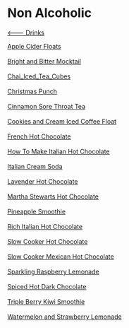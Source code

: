 # Non Alcoholic

[<--- Drinks](../drinks.md)

[Apple Cider Floats](./apple-cider-floats.md)<br><br>
[Bright and Bitter Mocktail](./bright-and-bitter-mocktail.md)<br><br>
[Chai_Iced_Tea_Cubes](./chai_iced_tea_cubes.txt)<br><br>
[Christmas Punch](./christmas-punch.md)<br><br>
[Cinnamon Sore Throat Tea](./cinnamon-sore-throat-tea.md)<br><br>
[Cookies and Cream Iced Coffee Float](./cookies-and-cream-iced-coffee-float.md)<br><br>
[French Hot Chocolate](./french-hot-chocolate.md)<br><br>
[How To Make Italian Hot Chocolate](./how-to-make-italian-hot-chocolate.md)<br><br>
[Italian Cream Soda](./italian-cream-soda.md)<br><br>
[Lavender Hot Chocolate](./lavender-hot-chocolate.md)<br><br>
[Martha Stewarts Hot Chocolate](./martha-stewarts-hot-chocolate.md)<br><br>
[Pineapple Smoothie](./pineapple-smoothie.md)<br><br>
[Rich Italian Hot Chocolate](./rich-italian-hot-chocolate.md)<br><br>
[Slow Cooker Hot Chocolate](./slow-cooker-hot-chocolate.md)<br><br>
[Slow Cooker Mexican Hot Chocolate](./slow-cooker-mexican-hot-chocolate.md)<br><br>
[Sparkling Raspberry Lemonade](./sparkling-raspberry-lemonade.md)<br><br>
[Spiced Hot Dark Chocolate](./spiced-hot-dark-chocolate.md)<br><br>
[Triple Berry Kiwi Smoothie](./triple-berry-kiwi-smoothie.md)<br><br>
[Watermelon and Strawberry Lemonade](./watermelon-and-strawberry-lemonade.md)<br><br>
